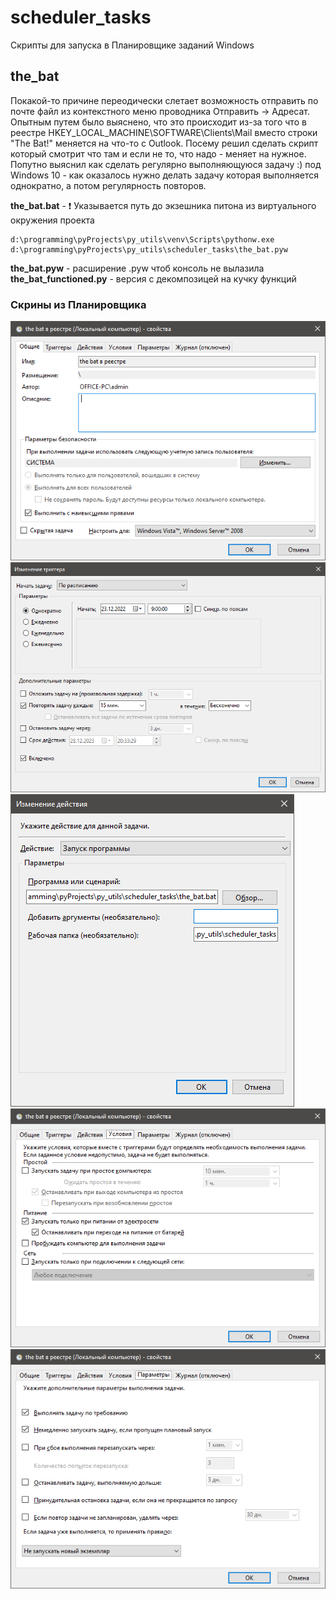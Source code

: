 # scheduler_tasks
Cкрипты для запуска в Планировщике заданий Windows

## the_bat
Покакой-то причине переодически слетает возможность отправить по почте файл из контекстного меню проводника Отправить -> Адресат. Опытным путем было выяснено, что это происходит из-за того что в реестре HKEY_LOCAL_MACHINE\SOFTWARE\Clients\Mail вместо строки "The Bat!" меняется на что-то с Outlook. Посему решил сделать скрипт который смотрит что там и если не то, что надо - меняет на нужное.  
Попутно выяснил как сделать регулярно выполняющуюся задачу :) под Windows 10 - как оказалось нужно делать задачу которая выполняется однократно, а потом регулярность повторов.


**the_bat.bat** - ❗ Указывается путь до экзешника питона из виртуального окружения проекта
```
d:\programming\pyProjects\py_utils\venv\Scripts\pythonw.exe d:\programming\pyProjects\py_utils\scheduler_tasks\the_bat.pyw
```
**the_bat.pyw** - расширение .pyw чтоб консоль не вылазила  
**the_bat_functioned.py** - версия с декомпозицей на кучку функций

### Скрины из Планировщика
![alt-текст](https://github.com/i-dea-by/py_utils/blob/master/scheduler_tasks/img/the_bat_01_общие.png?raw=true "Владка Общие")
![alt-текст](https://github.com/i-dea-by/py_utils/blob/master/scheduler_tasks/img/the_bat_02_триггеры.png?raw=true "Вкладка Триггеры")
![alt-текст](https://github.com/i-dea-by/py_utils/blob/master/scheduler_tasks/img/the_bat_03_действия.png?raw=true "Вкладка Действия")
![alt-текст](https://github.com/i-dea-by/py_utils/blob/master/scheduler_tasks/img/the_bat_04_условия.png?raw=true "Вкладка Условия")
![alt-текст](https://github.com/i-dea-by/py_utils/blob/master/scheduler_tasks/img/the_bat_05_параметры.png?raw=true "Вкладка Параметры")
